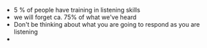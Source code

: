 - 5 % of people have training in listening skills
- we will forget ca. 75% of what we've heard
- Don't be thinking about what you are going to respond as you are listening
-